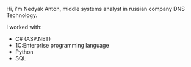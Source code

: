 Hi, i'm Nedyak Anton, middle systems analyst in russian company DNS Technology.

I worked with:
- C# (ASP.NET)
- 1C:Enterprise programming language
- Python
- SQL

<!---
nedyaq/nedyaq is a ✨ special ✨ repository because its `README.md` (this file) appears on your GitHub profile.
You can click the Preview link to take a look at your changes.
--->
